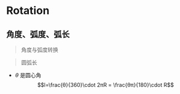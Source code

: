 &emsp;
# Rotation

## 角度、弧度、弧长
>角度与弧度转换
$$$$

>圆弧长
-  $θ$ 是圆心角
$$l=\frac{θ}{360}\cdot 2πR = \frac{θπ}{180}\cdot R$$
